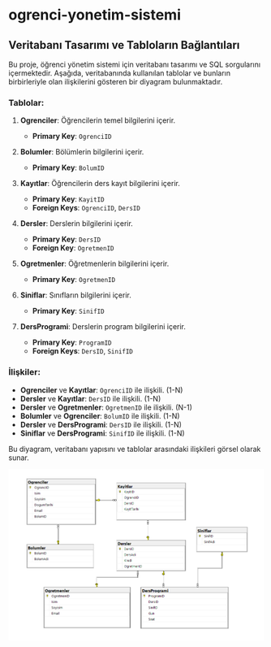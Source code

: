 # ogrenci-yonetim-sistemi

## Veritabanı Tasarımı ve Tabloların Bağlantıları

Bu proje, öğrenci yönetim sistemi için veritabanı tasarımı ve SQL sorgularını içermektedir. Aşağıda, veritabanında kullanılan tablolar ve bunların birbirleriyle olan ilişkilerini gösteren bir diyagram bulunmaktadır.

### Tablolar:

1. **Ogrenciler**: Öğrencilerin temel bilgilerini içerir.

   - **Primary Key**: `OgrenciID`

2. **Bolumler**: Bölümlerin bilgilerini içerir.

   - **Primary Key**: `BolumID`

3. **Kayıtlar**: Öğrencilerin ders kayıt bilgilerini içerir.

   - **Primary Key**: `KayitID`
   - **Foreign Keys**: `OgrenciID`, `DersID`

4. **Dersler**: Derslerin bilgilerini içerir.

   - **Primary Key**: `DersID`
   - **Foreign Key**: `OgretmenID`

5. **Ogretmenler**: Öğretmenlerin bilgilerini içerir.

   - **Primary Key**: `OgretmenID`

6. **Siniflar**: Sınıfların bilgilerini içerir.

   - **Primary Key**: `SinifID`

7. **DersProgrami**: Derslerin program bilgilerini içerir.
   - **Primary Key**: `ProgramID`
   - **Foreign Keys**: `DersID`, `SinifID`

### İlişkiler:

- **Ogrenciler** ve **Kayıtlar**: `OgrenciID` ile ilişkili. (1-N)
- **Dersler** ve **Kayıtlar**: `DersID` ile ilişkili. (1-N)
- **Dersler** ve **Ogretmenler**: `OgretmenID` ile ilişkili. (N-1)
- **Bolumler** ve **Ogrenciler**: `BolumID` ile ilişkili. (1-N)
- **Dersler** ve **DersProgrami**: `DersID` ile ilişkili. (1-N)
- **Siniflar** ve **DersProgrami**: `SinifID` ile ilişkili. (1-N)

Bu diyagram, veritabanı yapısını ve tablolar arasındaki ilişkileri görsel olarak sunar.

![ogrenciYonetimSistemiDiagrami](ogrenciYonetimSistemiDiagrami.png)

